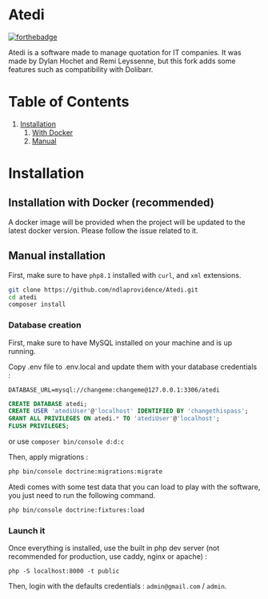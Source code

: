 # Atedi
[![forthebadge](https://forthebadge.com/images/badges/powered-by-black-magic.svg)](https://forthebadge.com)

Atedi is a software made to manage quotation for IT companies. It was made by Dylan Hochet and Remi Leyssenne, but this fork adds some features such as compatibility with Dolibarr.

# Table of Contents
1. [Installation](#installation)
    1. [With Docker](#installation-with-docker-recommended)
    2. [Manual](#manual-installation)

# Installation

## Installation with Docker (recommended)
A docker image will be provided when the project will be updated to the latest docker version. Please follow the issue related to it.

## Manual installation
First, make sure to have `php8.1` installed with `curl`, and `xml` extensions.

```bash
git clone https://github.com/ndlaprovidence/Atedi.git
cd atedi
composer install
```

### Database creation
First, make sure to have MySQL installed on your machine and is up running.

Copy .env file to .env.local and update them with your database credentials :
```
DATABASE_URL=mysql://changeme:changeme@127.0.0.1:3306/atedi
```

```sql
CREATE DATABASE atedi;
CREATE USER 'atediUser'@'localhost' IDENTIFIED BY 'changethispass';
GRANT ALL PRIVILEGES ON atedi.* TO 'atediUser'@'localhost';
FLUSH PRIVILEGES; 
``` 
or use `composer bin/console d:d:c`

Then, apply migrations :
```bash
php bin/console doctrine:migrations:migrate
```

Atedi comes with some test data that you can load to play with the software, you just need to run the following command.
```bash
php bin/console doctrine:fixtures:load
```

### Launch it
Once everything is installed, use the built in php dev server (not recommended for production, use caddy, nginx or apache) :
```
php -S localhost:8000 -t public
```
Then, login with the defaults credentials : `admin@gmail.com` / `admin`.
